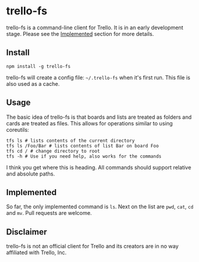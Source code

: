 # trello-fs
trello-fs is a command-line client for Trello. It is in an early development stage. Please see the [Implemented](#implemented) section for more details.

## Install

```shell
npm install -g trello-fs
```

trello-fs will create a config file: `~/.trello-fs` when it's first run. This file is also used as a cache.

## Usage

The basic idea of trello-fs is that boards and lists are treated as folders and cards are treated as files. This allows for operations similar to using coreutils:

```shell
tfs ls # lists contents of the current directory
tfs ls /Foo/Bar # lists contents of list Bar on board Foo
tfs cd / # change directory to root
tfs -h # Use if you need help, also works for the commands
```
I think you get where this is heading. All commands should support relative and absolute paths.

## Implemented

So far, the only implemented command is `ls`. Next on the list are `pwd`, `cat`, `cd` and `mv`. Pull requests are welcome.

## Disclaimer

trello-fs is not an official client for Trello and its creators are in no way affiliated with Trello, Inc.

